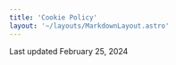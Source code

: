 ```yaml
---
title: 'Cookie Policy'
layout: '~/layouts/MarkdownLayout.astro'
---
```


Last updated February 25, 2024
